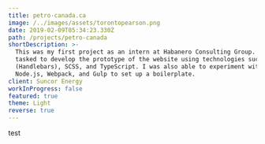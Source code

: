 ```yaml
---
title: petro-canada.ca
image: /../images/assets/torontopearson.png
date: 2019-02-09T05:34:23.330Z
path: /projects/petro-canada
shortDescription: >-
  This was my first project as an intern at Habanero Consulting Group.  I was
  tasked to develop the prototype of the website using technologies such as HTML
  (Handlebars), SCSS, and TypeScript. I was also able to experiment with
  Node.js, Webpack, and Gulp to set up a boilerplate.
client: Suncor Energy
workInProgress: false
featured: true
theme: Light
reverse: true
---
```

test
